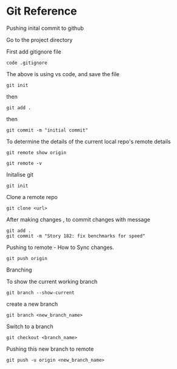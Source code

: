 # Git Reference


Pushing inital commit to github

Go to the project directory

First add gitignore file

```
code .gitignore
```
The above is using vs code, and save the file

```
git init
```
then

```
git add .
```

then 

```
git commit -m "initial commit"
```




To determine the details of the current local repo's remote details 
 ```
 git remote show origin 
 ```
 ```
 git remote -v
 ```
 
 Initalise git
 
 ```
 git init
 ```
 
 Clone a remote repo
 
 ```
 git clone <url>
 ```
 
 After making changes , to commit changes with message 

```
git add .
git commit -m "Story 182: fix benchmarks for speed"
```

Pushing to remote - How to Sync changes.

```
git push origin
```

Branching

To show the current working branch 
```
git branch --show-current
```
create a new branch
```
git branch <new_branch_name>
```
Switch to a branch
```
git checkout <branch_name>
```
Pushing this new branch to remote
```
git push -u origin <new_branch_name>
```
